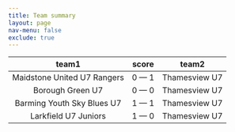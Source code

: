 ```yaml
---
title: Team summary
layout: page
nav-menu: false
exclude: true
---
```




|            team1            |    score    |     team2     |
|:---------------------------:|:-----------:|:-------------:|
| Maidstone United U7 Rangers | 0 &mdash; 1 | Thamesview U7 |
|      Borough Green U7       | 0 &mdash; 0 | Thamesview U7 |
| Barming Youth Sky Blues U7  | 1 &mdash; 1 | Thamesview U7 |
|    Larkfield U7 Juniors     | 1 &mdash; 0 | Thamesview U7 |

 <br /><br /><br />